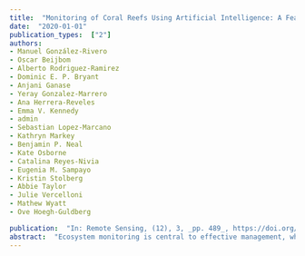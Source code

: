 ```yaml
---
title:  "Monitoring of Coral Reefs Using Artificial Intelligence: A Feasible and Cost-Effective Approach"
date:  "2020-01-01"
publication_types:  ["2"]
authors:  
- Manuel González-Rivero 
- Oscar Beijbom 
- Alberto Rodriguez-Ramirez 
- Dominic E. P. Bryant 
- Anjani Ganase 
- Yeray Gonzalez-Marrero 
- Ana Herrera-Reveles 
- Emma V. Kennedy 
- admin
- Sebastian Lopez-Marcano 
- Kathryn Markey 
- Benjamin P. Neal 
- Kate Osborne 
- Catalina Reyes-Nivia 
- Eugenia M. Sampayo 
- Kristin Stolberg 
- Abbie Taylor 
- Julie Vercelloni 
- Mathew Wyatt 
- Ove Hoegh-Guldberg

publication:  "In: Remote Sensing, (12), 3, _pp. 489_, https://doi.org/10.3390/rs12030489, https://www.mdpi.com/2072-4292/12/3/489"
abstract:  "Ecosystem monitoring is central to effective management, where rapid reporting is essential to provide timely advice. While digital imagery has greatly improved the speed of underwater data collection for monitoring benthic communities, image analysis remains a bottleneck in reporting observations. In recent years, a rapid evolution of artificial intelligence in image recognition has been evident in its broad applications in modern society, offering new opportunities for increasing the capabilities of coral reef monitoring. Here, we evaluated the performance of Deep Learning Convolutional Neural Networks for automated image analysis, using a global coral reef monitoring dataset. The study demonstrates the advantages of automated image analysis for coral reef monitoring in terms of error and repeatability of benthic abundance estimations, as well as cost and benefit. We found unbiased and high agreement between expert and automated observations (97\\%). Repeated surveys and comparisons against existing monitoring programs also show that automated estimation of benthic composition is equally robust in detecting change and ensuring the continuity of existing monitoring data. Using this automated approach, data analysis and reporting can be accelerated by at least 200x and at a fraction of the cost (1\\%). Combining commonly used underwater imagery in monitoring with automated image annotation can dramatically improve how we measure and monitor coral reefs worldwide, particularly in terms of allocating limited resources, rapid reporting and data integration within and across management areas."
---
```

